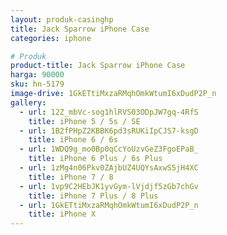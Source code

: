 ```yaml
---
layout: produk-casinghp
title: Jack Sparrow iPhone Case
categories: iphone

# Produk
product-title: Jack Sparrow iPhone Case
harga: 90000
sku: hn-5179
image-drive: 1GkETtiMxzaRMqhOmkWtumI6xDudP2P_n
gallery:
  - url: 12Z_mbVc-sog1hlRVS03ODpJW7gq-4RfS
    title: iPhone 5 / 5s / SE
  - url: 1B2fPHpZ2KBBK6pd3sRUKiIpCJS7-ksgD
    title: iPhone 6 / 6s
  - url: 1WDQ9g_mo0Bp0qCcYoUzvGeZ3FgoEPaB_
    title: iPhone 6 Plus / 6s Plus
  - url: 1zMg4n06Pkv0ZAjbUZ4UQYsAxwS5jH4XC
    title: iPhone 7 / 8
  - url: 1vp9C2HEbJK1yvGym-lVjdjf5zGb7chGv
    title: iPhone 7 Plus / 8 Plus
  - url: 1GkETtiMxzaRMqhOmkWtumI6xDudP2P_n
    title: iPhone X
---
```

